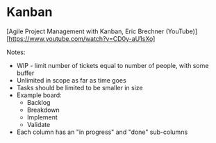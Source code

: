 # Kanban 

[Agile Project Management with Kanban, Eric Brechner (YouTube)][https://www.youtube.com/watch?v=CD0y-aU1sXo]

Notes:

- WIP - limit number of tickets equal to number of people, with some buffer 
- Unlimited in scope as far as time goes
- Tasks should be limited to be smaller in size
- Example board:
  - Backlog
  - Breakdown
  - Implement
  - Validate
- Each column has an "in progress" and "done" sub-columns
